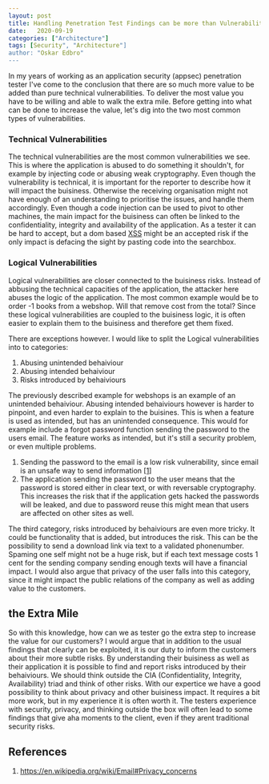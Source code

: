 ```yaml
---
layout: post
title: Handling Penetration Test Findings can be more than Vulnerabilities
date:   2020-09-19
categories: ["Architecture"]
tags: [Security", "Architecture"]
author: "Oskar Edbro"
---
```

In my years of working as an application security (appsec) penetration tester I've come to the conclusion that there are so much more value to be added than pure technical vulnerabilities. To deliver the most value you have to be willing and able to walk the extra mile. Before getting into what can be done to increase the value, let's dig into the two most common types of vulnerabilities.

### Technical Vulnerabilities
The technical vulnerabilities are the most common vulnerabilities we see. This is where the application is abused to do something it shouldn't, for example by injecting code or abusing weak cryptography. Even though the vulnerability is technical, it is important for the reporter to describe how it will impact the buisiness. Otherwise the receiving organisation might not have enough of an understanding to prioritise the issues, and handle them accordingly. Even though a code injection can be used to pivot to other machines, the main impact for the buisiness can often be linked to the confidentiality, integrity and availability of the application. As a tester it can be hard to accept, but a dom based [XSS](https://owasp.org/www-community/attacks/xss/) might be an accepted risk if the only impact is defacing the sight by pasting code into the searchbox.


### Logical Vulnerabilities
Logical vulnerabilities are closer connected to the buisiness risks. Instead of abbusing the technical capacities of the application, the attacker here abuses the logic of the application. The most common example would be to order -1 books from a webshop. Will that remove cost from the total? Since these logical vulnerabilities are coupled to the buisiness logic, it is often easier to explain them to the buisiness and therefore get them fixed.

There are exceptions however. I would like to split the Logical vulnerabilities into to categories:

1. Abusing unintended behaiviour
2. Abusing intended behaiviour
3. Risks introduced by behaiviours

The previously described example for webshops is an example of an unintended behaiviour. Abusing intended behaiviours however is harder to pinpoint, and even harder to explain to the buisines. This is when a feature is used as intended, but has an unintended consequence. This would for example include a forgot password function sending the password to the users email. The feature works as intended, but it's still a security problem, or even multiple problems. 

1. Sending the password to the email is a low risk vulnerability, since email is an unsafe way to send information [\[1\]](#references)
2. The application sending the password to the user means that the password is stored either in clear text, or with reversable cryptography. This increases the risk that if the application gets hacked the passwords will be leaked, and due to password reuse this might mean that users are affected on other sites as well.

The third category, risks introduced by behaiviours are even more tricky. It could be functionality that is added, but introduces the risk. This can be the possibility to send a download link via text to a validated phonenumber. Spaming one self might not be a huge risk, but if each text message costs 1 cent for the sending company sending enough texts will have a financial impact. I would also argue that privacy of the user falls into this category, since it might impact the public relations of the company as well as adding value to the customers.

## the Extra Mile
So with this knowledge, how can we as tester go the extra step to increase the value for our customers? I would argue that in addition to the usual findings that clearly can be exploited, it is our duty to inform the customers about their more subtle risks. By understanding their buisiness as well as their application it is possible to find and report risks introduced by their behaiviours. We should think outside the CIA (Confidentiality, Integrity, Availability) triad and think of other risks. With our expertice we have a good possibility to think about privacy and other buisiness impact. It requires a bit more work, but in my experience it is often worth it. The testers experience with security, privacy, and thinking outside the box will often lead to some findings that give aha moments to the client, even if they arent traditional security risks.

## References


1. <https://en.wikipedia.org/wiki/Email#Privacy_concerns>
